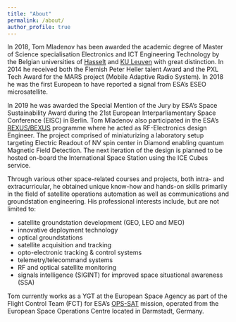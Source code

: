 ```yaml
---
title: "About"
permalink: /about/
author_profile: true
---
```


In 2018, Tom Mladenov has been awarded the academic degree of Master of Science specialisation Electronics and ICT Engineering Technology by the Belgian universities of [Hasselt](https://www.uhasselt.be/en) and [KU Leuven](https://www.kuleuven.be/english/) with great distinction. In 2014 he received both the Flemish Peter Heller talent Award and the PXL Tech Award for the MARS project (Mobile Adaptive Radio System). In 2018 he was the first European to have reported a signal from ESA’s ESEO microsatellite.

In 2019 he was awarded the Special Mention of the Jury by ESA’s Space Sustainability Award during the 21st European Interparliamentary Space Conference (EISC) in Berlin. Tom Mladenov also participated in the ESA’s [REXUS/BEXUS](http://rexusbexus.net/) programme where he acted as RF-Electronics design Engineer. The project comprised of miniaturizing a laboratory setup targeting Electric Readout of NV spin center in Diamond enabling quantum Magnetic Field Detection. The next iteration of the design is planned to be hosted on-board the International Space Station using the ICE Cubes service.

Through various other space-related courses and projects, both intra- and extracurricular, he obtained unique know-how and hands-on skills primarily in the field of satellite operations automation as well as communications and groundstation engineering. His professional interests include, but are not limited to:

* satellite groundstation development (GEO, LEO and MEO)
* innovative deployment technology
* optical groundstations
* satellite acquisition and tracking
* opto-electronic tracking & control systems
* telemetry/telecommand systems
* RF and optical satellite monitoring
* signals intelligence (SIGINT) for improved space situational awareness (SSA)

Tom currently works as a YGT at the European Space Agency as part of the Flight Control Team (FCT) for ESA’s [OPS-SAT](https://www.esa.int/Enabling_Support/Operations/OPS-SAT) mission, operated from the European Space Operations Centre located in Darmstadt, Germany.
